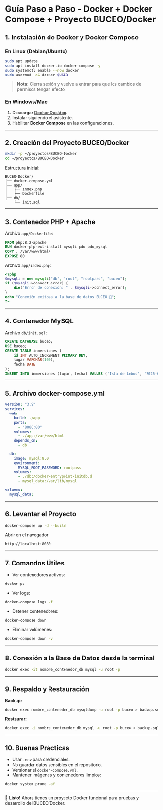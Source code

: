 # Guía Paso a Paso - Docker + Docker Compose + Proyecto BUCEO/Docker

## 1. Instalación de Docker y Docker Compose

### En Linux (Debian/Ubuntu)
```bash
sudo apt update
sudo apt install docker.io docker-compose -y
sudo systemctl enable --now docker
sudo usermod -aG docker $USER
```
> **Nota:** Cierra sesión y vuelve a entrar para que los cambios de permisos tengan efecto.

### En Windows/Mac
1. Descargar [Docker Desktop](https://www.docker.com/products/docker-desktop).
2. Instalar siguiendo el asistente.
3. Habilitar **Docker Compose** en las configuraciones.

---

## 2. Creación del Proyecto BUCEO/Docker

```bash
mkdir -p ~/proyectos/BUCEO-Docker
cd ~/proyectos/BUCEO-Docker
```

Estructura inicial:
```
BUCEO-Docker/
│── docker-compose.yml
│── app/
│   ├── index.php
│   ├── Dockerfile
│── db/
    └── init.sql
```

---

## 3. Contenedor PHP + Apache

Archivo `app/Dockerfile`:
```Dockerfile
FROM php:8.2-apache
RUN docker-php-ext-install mysqli pdo pdo_mysql
COPY . /var/www/html/
EXPOSE 80
```

Archivo `app/index.php`:
```php
<?php
$mysqli = new mysqli("db", "root", "rootpass", "buceo");
if ($mysqli->connect_error) {
    die("Error de conexión: " . $mysqli->connect_error);
}
echo "Conexión exitosa a la base de datos BUCEO 🚀";
?>
```

---

## 4. Contenedor MySQL

Archivo `db/init.sql`:
```sql
CREATE DATABASE buceo;
USE buceo;
CREATE TABLE inmersiones (
    id INT AUTO_INCREMENT PRIMARY KEY,
    lugar VARCHAR(100),
    fecha DATE
);
INSERT INTO inmersiones (lugar, fecha) VALUES ('Isla de Lobos', '2025-01-15');
```

---

## 5. Archivo docker-compose.yml

```yaml
version: "3.9"
services:
  web:
    build: ./app
    ports:
      - "8080:80"
    volumes:
      - ./app:/var/www/html
    depends_on:
      - db

  db:
    image: mysql:8.0
    environment:
      MYSQL_ROOT_PASSWORD: rootpass
    volumes:
      - ./db:/docker-entrypoint-initdb.d
      - mysql_data:/var/lib/mysql

volumes:
  mysql_data:
```

---

## 6. Levantar el Proyecto

```bash
docker-compose up -d --build
```

Abrir en el navegador:
```
http://localhost:8080
```

---

## 7. Comandos Útiles

- Ver contenedores activos:
```bash
docker ps
```
- Ver logs:
```bash
docker-compose logs -f
```
- Detener contenedores:
```bash
docker-compose down
```
- Eliminar volúmenes:
```bash
docker-compose down -v
```

---

## 8. Conexión a la Base de Datos desde la terminal

```bash
docker exec -it nombre_contenedor_db mysql -u root -p
```

---

## 9. Respaldo y Restauración

**Backup:**
```bash
docker exec nombre_contenedor_db mysqldump -u root -p buceo > backup.sql
```

**Restaurar:**
```bash
docker exec -i nombre_contenedor_db mysql -u root -p buceo < backup.sql
```

---

## 10. Buenas Prácticas
- Usar `.env` para credenciales.
- No guardar datos sensibles en el repositorio.
- Versionar el `docker-compose.yml`.
- Mantener imágenes y contenedores limpios:
```bash
docker system prune -af
```

---

🚀 **Listo!** Ahora tienes un proyecto Docker funcional para pruebas y desarrollo del BUCEO/Docker.
